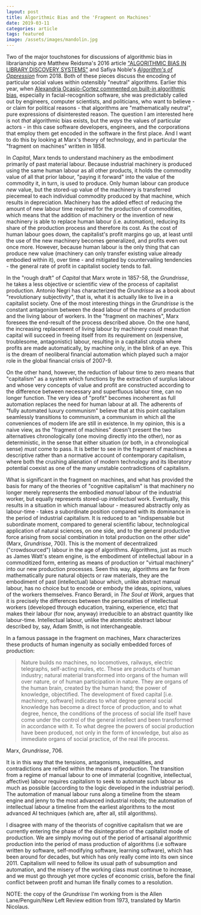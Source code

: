 ```yaml
---
layout: post
title: Algorithmic Bias and the 'Fragment on Machines'
date: 2019-03-11
categories: article
tags: featured
image: /assets/images/mandolin.jpg
---
```


Two of the major touchstones for discussions of algorithmic
bias in librarianship are Matthew Reidsma's 2016 article ["ALGORITHMIC
BIAS IN LIBRARY DISCOVERY
SYSTEMS"](https://matthew.reidsrow.com/articles/173) and Safiya Noble's
[<em>Algorithm's of
Oppression</em>](https://nyupress.org/books/9781479837243/) from 2018.
Both of these pieces discuss the encoding of particular social values
within ostensibly "neutral" algorithms. Earlier this year, when
[Alexandria Ocasio-Cortez commented on built-in algorithmic
bias](https://www.livescience.com/64621-how-algorithms-can-be-racist.html),
especially in facial-recognition software, she was predictably called
out by engineers, computer scientists, and politicians, who want to
believe - or
claim for political reasons - that algorithms are "mathematically
neutral", pure expressions of disinterested reason. The question I am
interested here is not <em>that</em> algorithmic bias exists, but the
<em>ways</em> the values of particular actors - in this case software
developers, engineers, and the corporations that employ them get encoded
in the software in the first place. And I want to do this by looking at
Marx's theory of technology, and in particular the "fragment on
machines" written in 1858.

In *Capital*, Marx tends to understand machinery as the embodiment
primarily of past material labour. Because industrial machinery is
produced using the same human labour as all other products, it holds the
commodity value of all that prior labour, "paying it forward" into the
value of the commodity it, in turn, is used to produce. Only human
labour can produce *new* value, but the stored-up value of the machinery
is transferred piecemeal to each individual commodity produced by that
machine, which results in depreciation. Machinery has the added effect
of reducing the amount of new labour time required for the production of
commodities, which means that the addition of machinery or the invention
of new machinery is able to replace human labour (i.e. automation), reducing
its share of the production process and therefore its cost. As the cost of human labour goes
down, the capitalist's profit margins go up, at least until the use of
the new machinery becomes generalized, and profits even out once more.
However, because human labour is the only thing that can produce new
value (machinery can only transfer existing value already embodied within it), over time - and mitigated by countervailing tendencies - the general rate of profit in capitalist society tends to fall.

In the "rough draft" of *Capital* that Marx wrote in 1857-58, the
*Grundrisse*, he takes a less objective or scientific view of the
process of capitalist production. Antonio Negri has characterized the
*Grundrisse* as a book about "revolutionary subjectivity", that is, what
it is actually like to live in a capitalist society. One of the most
interesting things in the *Grundrisse* is the constant antagonism
between the dead labour of the means of production and the living labour
of workers. In the "fragment on machines", Marx foresees the end-result
of the process described above. On the one hand, the increasing
replacement of living labour by machinery could mean that capital will
succeed in freeing itself from its requirement on (expensive, troublesome,
antagonistic) labour, resulting in a capitalist utopia where profits are
made automatically, by machine only, in the blink of an eye. This is the
dream of neoliberal financial automation which played such a major role
in the global financial crisis of 2007-9.

On the other hand, however, the reduction of labour time to zero means
that "capitalism" as a system which functions by the extraction of
surplus labour and whose very concepts of value and profit are
constructed according to the difference between necessary and
superfluous labour time, can no longer function. The very idea of
"profit" becomes incoherent as full automation replaces the need for
human labour at all. The adherents of "fully automated luxury communism" believe that at this point capitalism seamlessly transitions to communism, a communism in which all the conveniences of modern life are still in existence. In my opinion, this is a naive view, as the "fragment of machines" doesn't present the two alternatives chronologically (one moving directly into the other), nor as deterministic, in the sense that either situation (or both, in a chronological sense) *must* come to pass. It is better to see in the fragment of machines a descriptive rather than a normative account of contemporary capitalism, where both the crushing alienation of modern technology and its liberatory potential coexist as one of the many unstable contradictions of capitalism.

What is significant in the fragment on machines, and what has provided
the basis for many of the theories of "cognitive capitalism" is that
machinery no longer merely represents the embodied *manual* labour of
the industrial worker, but equally represents stored-up *intellectual*
work. Eventually, this results in a situation in which manual labour
\- measured abstractly only as labour-time - takes a subordinate position
  compared with its dominance in the period of industrial capitalism.
It is reduced to an "indispensable but subordinate moment, compared to
general scientific labour, technological application of natural
sciences, on one side, and to the general productive force arising from
social combination in total production on the other side" (Marx,
*Grundrisse*, 700). This is the moment of decentralized ("crowdsourced")
labour in the age of algorithms. Algorithms, just as much as James
Watt's steam engine, is the embodiment of intellectual labour in a
commoditized form, entering as means of production or "virtual
machinery" into our new production processes. Seen this way, algorithms
are far from mathematically pure natural objects or raw materials, they
are the embodiment of past (intellectual) labour which, unlike abstract
manual labour, has no choice but to encode or embody the ideas,
opinions, values of the workers themselves. Franco Berardi, in *The Soul
at Work*, argues that it is precisely the differences between the
personalities of intellectual workers (developed through education, training, experience, etc)
that makes their labour (for now, anyway)
irreducible to an abstract quantity like labour-time. Intellectual
labour, unlike the atomistic abstract labour described by, say, Adam
Smith, is not interchangeable.

In a famous passage in the fragment on machines, Marx characterizes
these products of human ingenuity as socially embedded forces of
production:

>Nature builds no machines, no locomotives, railways, electric
>telegraphs, self-acting mules, etc. These are products of human
>industry; natural material transformed into organs of the human will
>over nature, or of human participation in nature. They are organs of
>the human brain, created by the human hand; the power of knowledge,
>objectified. The development of fixed capital [i.e. machinery,
>software] indicates to what degree general social knowledge has become
>a direct force of production, and to what degree, hence, the conditions
>of the process of social life itself have come under the control of the
>general intellect and been transformed in accordance with it. To what
>degree the powers of social production have been produced, not only in
>the form of knowledge, but also as immediate organs of social practice,
>of the real life process.

Marx, *Grundrisse*, 706.

It is in this way that the tensions, antagonisms, inequalities, and
contradictions are reified within the means of production. The
transition from a regime of manual labour to one of immaterial
(cognitive, intellectual, affective) labour requires capitalism to seek
to automate such labour as much as possible (according to the logic
developed in the industrial period). The automation of manual labour
runs along a timeline from the steam engine and jenny to the most
advanced industrial robots; the automation of intellectual labour a
timeline from the earliest algorithms to the most advanced AI techniques
(which are, after all, still algorithms). 

I disagree with many of the
theorists of cognitive capitalism that we are currently entering the
phase of the disintegration of the capitalist mode of production. We are
simply moving out of the period of artisanal algorithmic production into
the period of mass production of algorithms (i.e software written by
software, self-modifying software, learning software), which has been
around for decades, but which has only really come into its own since 2011. Capitalism will need to follow its usual path of subsumption
and automation, and the misery of the working class must continue to
increase, and we must go through yet more cycles of economic crisis,
before the final conflict between profit and human life finally comes to
a resolution.

NOTE: the copy of the *Grundrisse* I'm working from is the Allen
Lane/Penguin/New Left Review edition from 1973, translated by Martin
Nicolaus.
